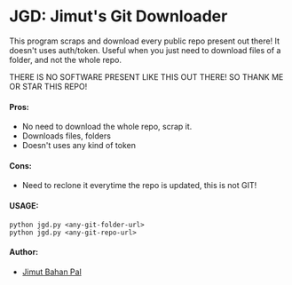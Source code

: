 # JGD: Jimut's Git Downloader

This program scraps and download every public repo present out there!
It doesn't uses auth/token. Useful when you just need to download files of a folder, and not the whole repo.

THERE IS NO SOFTWARE PRESENT LIKE THIS OUT THERE! SO THANK ME OR STAR THIS REPO!

#### Pros:
* No need to download the whole repo, scrap it.
* Downloads files, folders 
* Doesn't uses any kind of token

#### Cons:
* Need to reclone it everytime the repo is updated, this is not GIT!


#### USAGE:
```
python jgd.py <any-git-folder-url>
python jgd.py <any-git-repo-url>
```

#### Author:
* [Jimut Bahan Pal](https://jimut123.github.io)
